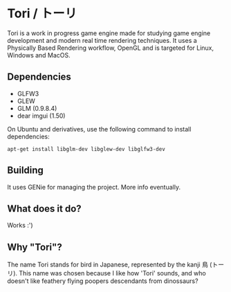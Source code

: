 # Tori / トーリ

Tori is a work in progress game engine made for studying game engine development and modern real time rendering techniques. It uses a Physically Based Rendering workflow, OpenGL and is targeted for Linux, Windows and MacOS.

## Dependencies
- GLFW3
- GLEW
- GLM (0.9.8.4)
- dear imgui (1.50)

On Ubuntu and derivatives, use the following command to install dependencies:

```
apt-get install libglm-dev libglew-dev libglfw3-dev
```
## Building
It uses GENie for managing the project. More info eventually.

## What does it do?
Works :')

## Why "Tori"?
The name Tori stands for bird in Japanese, represented by the kanji 鳥 (トーリ). This name was chosen because I like how 'Tori' sounds, and who doesn't like feathery flying poopers descendants from dinossaurs?
